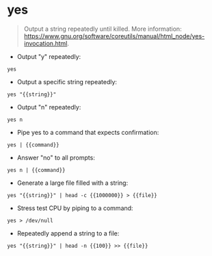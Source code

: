 # yes

> Output a string repeatedly until killed.
> More information: <https://www.gnu.org/software/coreutils/manual/html_node/yes-invocation.html>.

- Output "y" repeatedly:

`yes`

- Output a specific string repeatedly:

`yes "{{string}}"`

- Output "n" repeatedly:

`yes n`

- Pipe yes to a command that expects confirmation:

`yes | {{command}}`

- Answer "no" to all prompts:

`yes n | {{command}}`

- Generate a large file filled with a string:

`yes "{{string}}" | head -c {{1000000}} > {{file}}`

- Stress test CPU by piping to a command:

`yes > /dev/null`

- Repeatedly append a string to a file:

`yes "{{string}}" | head -n {{100}} >> {{file}}`